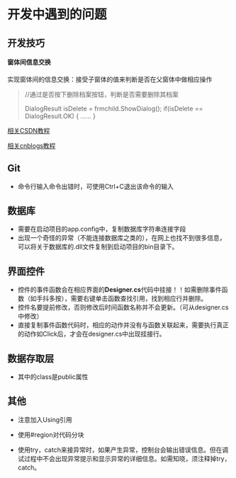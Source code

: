 # 开发中遇到的问题



## 开发技巧

#### 窗体间信息交换

实现窗体间的信息交换：接受子窗体的值来判断是否在父窗体中做相应操作

> //通过是否按下删除档案按钮，判断是否需要删除其档案
>
> DialogResult isDelete = frmchild.ShowDialog();
> if(isDelete == DialogResult.OK)
>  {   ……  }

[相关CSDN教程](https://blog.csdn.net/rockytech/article/details/21474007)

[相关cnblogs教程](https://www.cnblogs.com/gavin-king/p/4167856.html)



## Git

- 命令行输入命令出错时，可使用Ctrl+C退出该命令的输入



## 数据库

- 需要在启动项目的app.config中，复制数据库字符串连接字段
- 出现一个奇怪的异常（不能连接数据库之类的），在网上也找不到很多信息，可以将关于数据库的.dll文件复制到启动项目的bin目录下。



## 界面控件

- 控件的事件函数会在相应界面的**Designer.cs**代码中挂接！！如需删除事件函数（如手抖多按），需要右键单击函数查找引用，找到相应行并删除。
- 控件名要提前修改，否则修改后时间函数名称并不会更新。（可从designer.cs中修改）
- 直接复制事件函数代码时，相应的动作并没有与函数关联起来，需要执行真正的动作如Click后，才会在designer.cs中出现挂接行。



## 数据存取层

- 其中的class是public属性



## 其他

- 注意加入Using引用

- 使用#region对代码分块

- 使用try，catch来接异常时，如果产生异常，控制台会输出错误信息。但在调试过程中不会出现异常提示和显示异常的详细信息。如需知晓，须注释掉try，catch。

  
